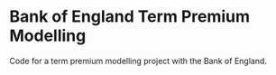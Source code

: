 # Bank of England Term Premium Modelling

Code for a term premium modelling project with the Bank of England.